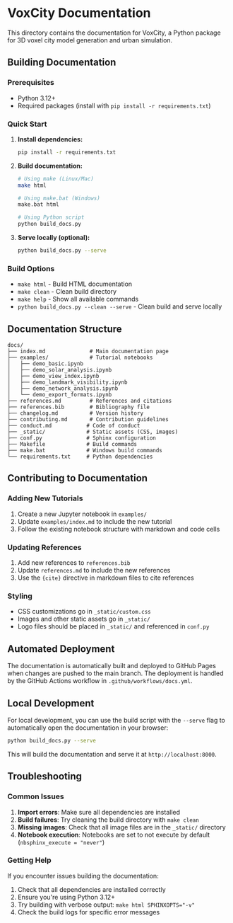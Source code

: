 # VoxCity Documentation

This directory contains the documentation for VoxCity, a Python package for 3D voxel city model generation and urban simulation.

## Building Documentation

### Prerequisites

- Python 3.12+
- Required packages (install with `pip install -r requirements.txt`)

### Quick Start

1. **Install dependencies:**
   ```bash
   pip install -r requirements.txt
   ```

2. **Build documentation:**
   ```bash
   # Using make (Linux/Mac)
   make html
   
   # Using make.bat (Windows)
   make.bat html
   
   # Using Python script
   python build_docs.py
   ```

3. **Serve locally (optional):**
   ```bash
   python build_docs.py --serve
   ```

### Build Options

- `make html` - Build HTML documentation
- `make clean` - Clean build directory
- `make help` - Show all available commands
- `python build_docs.py --clean --serve` - Clean build and serve locally

## Documentation Structure

```
docs/
├── index.md              # Main documentation page
├── examples/             # Tutorial notebooks
│   ├── demo_basic.ipynb
│   ├── demo_solar_analysis.ipynb
│   ├── demo_view_index.ipynb
│   ├── demo_landmark_visibility.ipynb
│   ├── demo_network_analysis.ipynb
│   └── demo_export_formats.ipynb
├── references.md         # References and citations
├── references.bib        # Bibliography file
├── changelog.md          # Version history
├── contributing.md       # Contribution guidelines
├── conduct.md           # Code of conduct
├── _static/             # Static assets (CSS, images)
├── conf.py              # Sphinx configuration
├── Makefile             # Build commands
├── make.bat             # Windows build commands
└── requirements.txt     # Python dependencies
```

## Contributing to Documentation

### Adding New Tutorials

1. Create a new Jupyter notebook in `examples/`
2. Update `examples/index.md` to include the new tutorial
3. Follow the existing notebook structure with markdown and code cells

### Updating References

1. Add new references to `references.bib`
2. Update `references.md` to include the new references
3. Use the `{cite}` directive in markdown files to cite references

### Styling

- CSS customizations go in `_static/custom.css`
- Images and other static assets go in `_static/`
- Logo files should be placed in `_static/` and referenced in `conf.py`

## Automated Deployment

The documentation is automatically built and deployed to GitHub Pages when changes are pushed to the main branch. The deployment is handled by the GitHub Actions workflow in `.github/workflows/docs.yml`.

## Local Development

For local development, you can use the build script with the `--serve` flag to automatically open the documentation in your browser:

```bash
python build_docs.py --serve
```

This will build the documentation and serve it at `http://localhost:8000`.

## Troubleshooting

### Common Issues

1. **Import errors**: Make sure all dependencies are installed
2. **Build failures**: Try cleaning the build directory with `make clean`
3. **Missing images**: Check that all image files are in the `_static/` directory
4. **Notebook execution**: Notebooks are set to not execute by default (`nbsphinx_execute = "never"`)

### Getting Help

If you encounter issues building the documentation:

1. Check that all dependencies are installed correctly
2. Ensure you're using Python 3.12+
3. Try building with verbose output: `make html SPHINXOPTS="-v"`
4. Check the build logs for specific error messages 